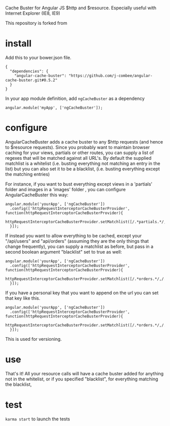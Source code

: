 Cache Buster for Angular JS $http and $resource.
Especially useful with Internet Explorer (IE8, IE9)

This repository is forked from 

# install

Add this to your bower.json file.

    {
      "dependencies": {
        "angular-cache-buster": "https://github.com/j-combee/angular-cache-buster.git#0.5.2"
      }
    }


In your app module definition, add `ngCacheBuster` as a dependency

    angular.module('myApp', ['ngCacheBuster']);

# configure

AngularCacheBuster adds a cache buster to any $http requests (and hence to $resource requests).
Since you probably want to maintain browser caching for your views, partials or other routes, you can supply a list of regexes that will be matched against all URL's. By default the supplied matchlist is a whitelist (i.e. busting everything not matching an entry in the list) but you can also set it to be a blacklist, (i.e. busting everything except the matching entries)

For instance, if you want to bust everything except views in a 'partials' folder and images in a 'images' folder , you can configure AngularCacheBuster this way:

    angular.module('yourApp', ['ngCacheBuster'])
      .config(['httpRequestInterceptorCacheBusterProvider', function(httpRequestInterceptorCacheBusterProvider){
        httpRequestInterceptorCacheBusterProvider.setMatchlist([/.*partials.*/,/.*images.*/]);
      }]);

If instead you want to allow everything to be cached, except your "/api/users" and "api/orders" (assuming they are the only things that change frequently), you can supply a matchlist as before, but pass in a second boolean argument "blacklist" set to true as well:


    angular.module('yourApp', ['ngCacheBuster'])
      .config(['httpRequestInterceptorCacheBusterProvider', function(httpRequestInterceptorCacheBusterProvider){
        httpRequestInterceptorCacheBusterProvider.setMatchlist([/.*orders.*/,/.*users.*/],true);
      }]);

If you have a personal key that you want to append on the url you can set that key like this.


    angular.module('yourApp', ['ngCacheBuster'])
      .config(['httpRequestInterceptorCacheBusterProvider', function(httpRequestInterceptorCacheBusterProvider){
        httpRequestInterceptorCacheBusterProvider.setMatchlist([/.*orders.*/,/.*users.*/],true).setCustomKey('YourOwnKey');
      }]);

This is used for versioning.


# use

That's it! All your resource calls will have a cache buster added for anything not in the whitelist, or if you specified "blacklist", for everything matching the blacklist,

# test
`karma start` to launch the tests
